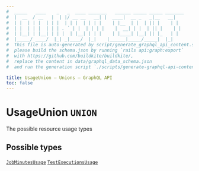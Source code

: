 ```yaml
---
#  _____   ____    _   _  ____ _______   ______ _____ _____ _______
#  |  __  / __   |  | |/ __ __   __| |  ____|  __ _   _|__   __|
#  | |  | | |  | | |  | | |  | | | |    | |__  | |  | || |    | |
#  | |  | | |  | | | . ` | |  | | | |    |  __| | |  | || |    | |
#  | |__| | |__| | | |  | |__| | | |    | |____| |__| || |_   | |
#  |_____/ ____/  |_| _|____/  |_|    |______|_____/_____|  |_|
#  This file is auto-generated by script/generate_graphql_api_content.sh,
#  please build the schema.json by running `rails api:graph:export`
#  with https://github.com/buildkite/buildkite/,
#  replace the content in data/graphql_data_schema.json
#  and run the generation script `./scripts/generate-graphql-api-content.sh`.

title: UsageUnion – Unions – GraphQL API
toc: false
---
```

<!-- vale off -->
<h1 class="has-pills" data-algolia-exclude>
  UsageUnion
  <span class="pill pill--union pill--normal-case pill--large"><code>UNION</code></span>
</h1>
<!-- vale on -->


The possible resource usage types







<h2 data-algolia-exclude>Possible types</h2>
<a href="/docs/apis/graphql/schemas/object/jobminutesusage" class="pill pill--object pill--normal-case pill--large" title="Go to OBJECT JobMinutesUsage"><code>JobMinutesUsage</code></a>
<a href="/docs/apis/graphql/schemas/object/testexecutionsusage" class="pill pill--object pill--normal-case pill--large" title="Go to OBJECT TestExecutionsUsage"><code>TestExecutionsUsage</code></a>
